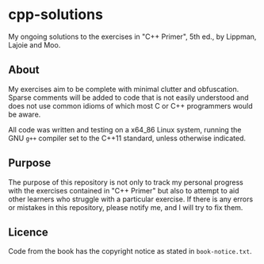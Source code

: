 # cpp-solutions

My ongoing solutions to the exercises in "C++ Primer", 5th ed., by Lippman,
Lajoie and Moo.

## About

My exercises aim to be complete with minimal clutter and obfuscation. Sparse
comments will be added to code that is not easily understood and does not use
common idioms of which most C or C++ programmers would be aware.

All code was written and testing on a x64\_86 Linux system, running the GNU
`g++` compiler set to the C++11 standard, unless otherwise indicated.

## Purpose

The purpose of this repository is not only to track my personal progress with
the exercises contained in "C++ Primer" but also to attempt to aid other
learners who struggle with a particular exercise. If there is any errors or
mistakes in this repository, please notify me, and I will try to fix them.

## Licence

Code from the book has the copyright notice as stated in `book-notice.txt`.
